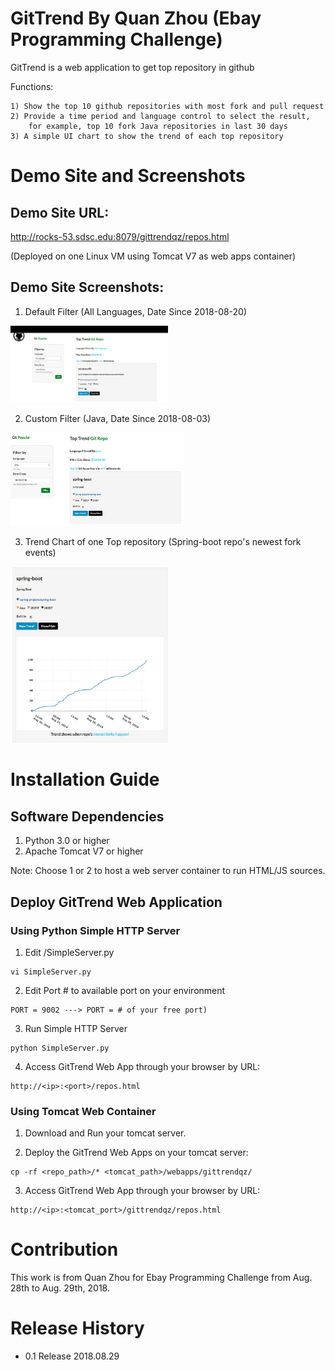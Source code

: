 # GitTrend By Quan Zhou (Ebay Programming Challenge)

GitTrend is a web application to get top repository in github

Functions:

```
1) Show the top 10 github repositories with most fork and pull request 
2) Provide a time period and language control to select the result, 
    for example, top 10 fork Java repositories in last 30 days
3) A simple UI chart to show the trend of each top repository
```

# Demo Site and Screenshots

## Demo Site URL: 

http://rocks-53.sdsc.edu:8079/gittrendqz/repos.html

(Deployed on one Linux VM using Tomcat V7 as web apps container)

## Demo Site Screenshots:

1) Default Filter (All Languages, Date Since 2018-08-20)

<img src="https://github.com/Gabriel-Zhou/GitTrend_Ebay_QuanZhou/blob/master/screenshots/screen1.jpg" width="50%">

2) Custom Filter (Java, Date Since 2018-08-03)

<img src="https://github.com/Gabriel-Zhou/GitTrend_Ebay_QuanZhou/blob/master/screenshots/screen2.jpg" width="55%">

3) Trend Chart of one Top repository (Spring-boot repo's newest fork events)

<img src="https://github.com/Gabriel-Zhou/GitTrend_Ebay_QuanZhou/blob/master/screenshots/screen3.jpg" width="50%">

# Installation Guide

## Software Dependencies
1. Python 3.0 or higher
2. Apache Tomcat V7 or higher

Note: Choose 1 or 2 to host a web server container to run HTML/JS sources. 

## Deploy GitTrend Web Application

### Using Python Simple HTTP Server

1) Edit /SimpleServer.py

```
vi SimpleServer.py
```

2) Edit Port # to available port on your environment

```
PORT = 9002 ---> PORT = # of your free port)
```

3) Run Simple HTTP Server

```
python SimpleServer.py
```

4) Access GitTrend Web App through your browser by URL:

```
http://<ip>:<port>/repos.html
```

### Using Tomcat Web Container

1) Download and Run your tomcat server. 

2) Deploy the GitTrend Web Apps on your tomcat server:

```
cp -rf <repo_path>/* <tomcat_path>/webapps/gittrendqz/
```

3) Access GitTrend Web App through your browser by URL:

```
http://<ip>:<tomcat_port>/gittrendqz/repos.html
```

# Contribution
This work is from Quan Zhou for Ebay Programming Challenge from Aug. 28th to Aug. 29th, 2018.

# Release History
* 0.1 Release 2018.08.29



